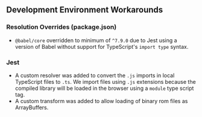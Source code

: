 ## Development Environment Workarounds

### Resolution Overrides (package.json)

- `@babel/core` overridden to minimum of `^7.9.0` due to Jest using a version of Babel without support for TypeScript's `import type` syntax.

### Jest

- A custom resolver was added to convert the `.js` imports in local TypeScript files to `.ts`. We import files using `.js` extensions because the compiled library will be loaded in the browser using a `module` type script tag.
- A custom transform was added to allow loading of binary rom files as ArrayBuffers.
